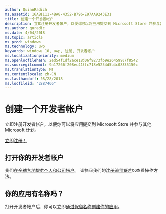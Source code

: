 ```yaml
---
author: QuinnRadich
ms.assetid: 16AB1111-4BA8-4352-B796-E97AA9243E31
title: 创建一个开发者帐户
description: 立即注册开发者帐户，以便你可以将应用提交到 Microsoft Store 并参与其他 Microsoft 计划。
ms.author: quradic
ms.date: 4/04/2018
ms.topic: article
ms.prod: windows
ms.technology: uwp
keywords: windows 10, uwp, 注册, 开发者帐户
ms.localizationpriority: medium
ms.openlocfilehash: 2ed54f1df2ace18d06f9273fb9e26459907f8542
ms.sourcegitcommit: 9a17266f208ec415fc718e5254d5b4c08835150c
ms.translationtype: MT
ms.contentlocale: zh-CN
ms.lasthandoff: 08/28/2018
ms.locfileid: "2887466"
---
```

# <a name="create-a-developer-account"></a>创建一个开发者帐户

立即注册开发者帐户，以便你可以将应用提交到 Microsoft Store 并参与其他 Microsoft 计划。

[立即注册！](http://go.microsoft.com/fwlink/p/?LinkId=615100)

## <a name="opening-your-developer-account"></a>打开你的开发者帐户

我们[在全球各地提供个人和公司帐户](../publish/account-types-locations-and-fees.md)。 请参阅我们的[注册流程概述](../publish/opening-a-developer-account.md)以查看操作方法。

## <a name="have-a-name-for-your-app"></a>你的应用有名称吗？

打开开发者帐户后，你可以立即[通过保留名称创建你的应用](https://msdn.microsoft.com/library/windows/apps/JJ657967)。


